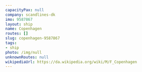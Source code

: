 ```yaml
---
capacityPax: null
company: scandlines-dk
imo: 9587867
layout: ship
name: Copenhagen
routes: []
slug: copenhagen-9587867
tags:
- ship
photo: /img/null
unknownRoutes: null
wikipediaUrl: https://da.wikipedia.org/wiki/M/F_Copenhagen
---
```

